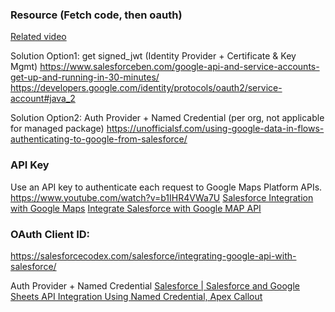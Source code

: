 ### Resource (Fetch code, then oauth)
[Related video](https://www.salesforce.com/video/1758915/)

Solution Option1: get signed_jwt (Identity Provider + Certificate & Key Mgmt)
https://www.salesforceben.com/google-api-and-service-accounts-get-up-and-running-in-30-minutes/
https://developers.google.com/identity/protocols/oauth2/service-account#java_2

Solution Option2: Auth Provider + Named Credential (per org, not applicable for managed package)
https://unofficialsf.com/using-google-data-in-flows-authenticating-to-google-from-salesforce/

### API Key
Use an API key to authenticate each request to Google Maps Platform APIs.
https://www.youtube.com/watch?v=b1IHR4VWa7U
[Salesforce Integration with Google Maps](https://www.sfdcblogs.com/post/salesforce-integration-with-google-maps)
[Integrate Salesforce with Google MAP API](https://inevitableyogendra.blogspot.com/2021/07/integrate-salesforce-with-google-map-api.html)

### OAuth Client ID:
https://salesforcecodex.com/salesforce/integrating-google-api-with-salesforce/

Auth Provider + Named Credential
[Salesforce | Salesforce and Google Sheets API Integration Using Named Credential, Apex Callout](https://www.youtube.com/watch?v=oHidNt6zPkE)
